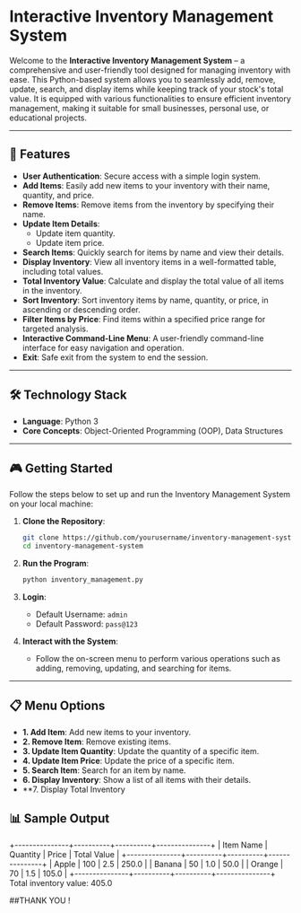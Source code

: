 # Interactive Inventory Management System

Welcome to the **Interactive Inventory Management System** – a comprehensive and user-friendly tool designed for managing inventory with ease. This Python-based system allows you to seamlessly add, remove, update, search, and display items while keeping track of your stock's total value. It is equipped with various functionalities to ensure efficient inventory management, making it suitable for small businesses, personal use, or educational projects.

---

## 🚀 Features

- **User Authentication**: Secure access with a simple login system.
- **Add Items**: Easily add new items to your inventory with their name, quantity, and price.
- **Remove Items**: Remove items from the inventory by specifying their name.
- **Update Item Details**:
  - Update item quantity.
  - Update item price.
- **Search Items**: Quickly search for items by name and view their details.
- **Display Inventory**: View all inventory items in a well-formatted table, including total values.
- **Total Inventory Value**: Calculate and display the total value of all items in the inventory.
- **Sort Inventory**: Sort inventory items by name, quantity, or price, in ascending or descending order.
- **Filter Items by Price**: Find items within a specified price range for targeted analysis.
- **Interactive Command-Line Menu**: A user-friendly command-line interface for easy navigation and operation.
- **Exit**: Safe exit from the system to end the session.

---

## 🛠️ Technology Stack

- **Language**: Python 3
- **Core Concepts**: Object-Oriented Programming (OOP), Data Structures

---

## 🎮 Getting Started

Follow the steps below to set up and run the Inventory Management System on your local machine:

1. **Clone the Repository**:
    ```bash
    git clone https://github.com/yourusername/inventory-management-system.git
    cd inventory-management-system
    ```

2. **Run the Program**:
    ```bash
    python inventory_management.py
    ```

3. **Login**:
   - Default Username: `admin`
   - Default Password: `pass@123`

4. **Interact with the System**:
   - Follow the on-screen menu to perform various operations such as adding, removing, updating, and searching for items.

---

## 📋 Menu Options

- **1. Add Item**: Add new items to your inventory.
- **2. Remove Item**: Remove existing items.
- **3. Update Item Quantity**: Update the quantity of a specific item.
- **4. Update Item Price**: Update the price of a specific item.
- **5. Search Item**: Search for an item by name.
- **6. Display Inventory**: Show a list of all items with their details.
- **7. Display Total Inventory

## 📊 Sample Output
+---------------+----------+----------+---------------+ | Item Name | Quantity | Price | Total Value | +---------------+----------+----------+---------------+ | Apple | 100 | 2.5 | 250.0 | | Banana | 50 | 1.0 | 50.0 | | Orange | 70 | 1.5 | 105.0 | +---------------+----------+----------+---------------+ Total inventory value: 405.0





##THANK YOU !

